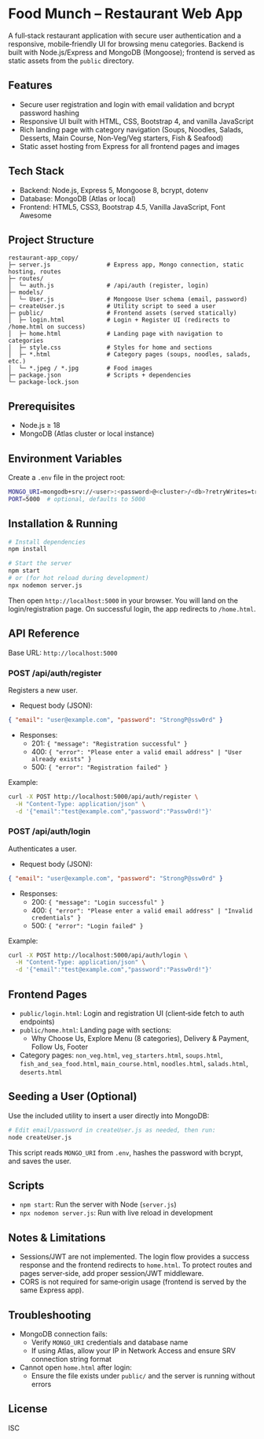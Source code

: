 # Food Munch – Restaurant Web App

A full‑stack restaurant application with secure user authentication and a responsive, mobile‑friendly UI for browsing menu categories. Backend is built with Node.js/Express and MongoDB (Mongoose); frontend is served as static assets from the `public` directory.

## Features
- Secure user registration and login with email validation and bcrypt password hashing
- Responsive UI built with HTML, CSS, Bootstrap 4, and vanilla JavaScript
- Rich landing page with category navigation (Soups, Noodles, Salads, Desserts, Main Course, Non‑Veg/Veg starters, Fish & Seafood)
- Static asset hosting from Express for all frontend pages and images

## Tech Stack
- Backend: Node.js, Express 5, Mongoose 8, bcrypt, dotenv
- Database: MongoDB (Atlas or local)
- Frontend: HTML5, CSS3, Bootstrap 4.5, Vanilla JavaScript, Font Awesome

## Project Structure
```text
restaurant-app_copy/
├─ server.js                # Express app, Mongo connection, static hosting, routes
├─ routes/
│  └─ auth.js               # /api/auth (register, login)
├─ models/
│  └─ User.js               # Mongoose User schema (email, password)
├─ createUser.js            # Utility script to seed a user
├─ public/                  # Frontend assets (served statically)
│  ├─ login.html            # Login + Register UI (redirects to /home.html on success)
│  ├─ home.html             # Landing page with navigation to categories
│  ├─ style.css             # Styles for home and sections
│  ├─ *.html                # Category pages (soups, noodles, salads, etc.)
│  └─ *.jpeg / *.jpg        # Food images
├─ package.json             # Scripts + dependencies
└─ package-lock.json
```

## Prerequisites
- Node.js ≥ 18
- MongoDB (Atlas cluster or local instance)

## Environment Variables
Create a `.env` file in the project root:
```bash
MONGO_URI=mongodb+srv://<user>:<password>@<cluster>/<db>?retryWrites=true&w=majority
PORT=5000  # optional, defaults to 5000
```

## Installation & Running
```bash
# Install dependencies
npm install

# Start the server
npm start
# or (for hot reload during development)
npx nodemon server.js
```
Then open `http://localhost:5000` in your browser. You will land on the login/registration page. On successful login, the app redirects to `/home.html`.

## API Reference
Base URL: `http://localhost:5000`

### POST /api/auth/register
Registers a new user.
- Request body (JSON):
```json
{ "email": "user@example.com", "password": "StrongP@ssw0rd" }
```
- Responses:
  - 201: `{ "message": "Registration successful" }`
  - 400: `{ "error": "Please enter a valid email address" | "User already exists" }`
  - 500: `{ "error": "Registration failed" }`

Example:
```bash
curl -X POST http://localhost:5000/api/auth/register \
  -H "Content-Type: application/json" \
  -d '{"email":"test@example.com","password":"Passw0rd!"}'
```

### POST /api/auth/login
Authenticates a user.
- Request body (JSON):
```json
{ "email": "user@example.com", "password": "StrongP@ssw0rd" }
```
- Responses:
  - 200: `{ "message": "Login successful" }`
  - 400: `{ "error": "Please enter a valid email address" | "Invalid credentials" }`
  - 500: `{ "error": "Login failed" }`

Example:
```bash
curl -X POST http://localhost:5000/api/auth/login \
  -H "Content-Type: application/json" \
  -d '{"email":"test@example.com","password":"Passw0rd!"}'
```

## Frontend Pages
- `public/login.html`: Login and registration UI (client‑side fetch to auth endpoints)
- `public/home.html`: Landing page with sections:
  - Why Choose Us, Explore Menu (8 categories), Delivery & Payment, Follow Us, Footer
- Category pages: `non_veg.html`, `veg_starters.html`, `soups.html`, `fish_and_sea_food.html`, `main_course.html`, `noodles.html`, `salads.html`, `deserts.html`

## Seeding a User (Optional)
Use the included utility to insert a user directly into MongoDB:
```bash
# Edit email/password in createUser.js as needed, then run:
node createUser.js
```
This script reads `MONGO_URI` from `.env`, hashes the password with bcrypt, and saves the user.

## Scripts
- `npm start`: Run the server with Node (`server.js`)
- `npx nodemon server.js`: Run with live reload in development

## Notes & Limitations
- Sessions/JWT are not implemented. The login flow provides a success response and the frontend redirects to `home.html`. To protect routes and pages server‑side, add proper session/JWT middleware.
- CORS is not required for same‑origin usage (frontend is served by the same Express app).

## Troubleshooting
- MongoDB connection fails:
  - Verify `MONGO_URI` credentials and database name
  - If using Atlas, allow your IP in Network Access and ensure SRV connection string format
- Cannot open `home.html` after login:
  - Ensure the file exists under `public/` and the server is running without errors

## License
ISC
